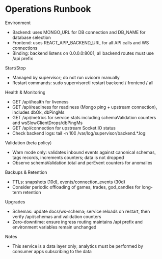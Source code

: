 # Operations Runbook

Environment
- Backend: uses MONGO_URL for DB connection and DB_NAME for database selection
- Frontend: uses REACT_APP_BACKEND_URL for all API calls and WS connections
- Binding: backend listens on 0.0.0.0:8001; all backend routes must use /api prefix

Start/Stop
- Managed by supervisor; do not run uvicorn manually
- Restart commands: sudo supervisorctl restart backend / frontend / all

Health & Monitoring
- GET /api/health for liveness
- GET /api/readiness for readiness (Mongo ping + upstream connection), includes dbOk, dbPingMs
- GET /api/metrics for service stats including schemaValidation counters and wsSlowClientDrops/dbPingMs
- GET /api/connection for upstream Socket.IO status
- Check backend logs: tail -n 100 /var/log/supervisor/backend.*.log

Validation (beta policy)
- Warn mode only: validates inbound events against canonical schemas, tags records, increments counters; data is not dropped
- Observe schemaValidation.total and perEvent counters for anomalies

Backups & Retention
- TTLs: snapshots (10d), events/connection_events (30d)
- Consider periodic offloading of games, trades, god_candles for long-term retention

Upgrades
- Schemas: update docs/ws-schema; service reloads on restart, then verify /api/schemas and validation counters
- Zero-downtime: ensure ingress routing maintains /api prefix and environment variables remain unchanged

Notes
- This service is a data layer only; analytics must be performed by consumer apps subscribing to the data